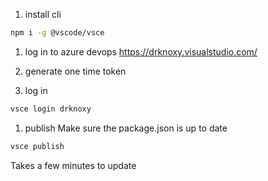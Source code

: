 1. install cli

```bash
npm i -g @vscode/vsce
```

1. log in to azure devops
   https://drknoxy.visualstudio.com/

1. generate one time token

1. log in

```bash
vsce login drknoxy
```

1. publish
   Make sure the package.json is up to date

```bash
vsce publish
```

Takes a few minutes to update
